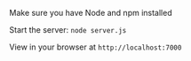 Make sure you have Node and npm installed

Start the server: ``node server.js``

View in your browser at ``http://localhost:7000``
